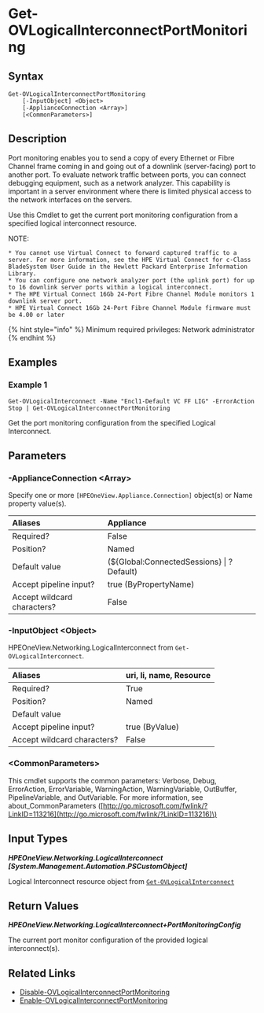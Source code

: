 ﻿---
description: Get port monitoring configuration from provided logical interconnect.
---

# Get-OVLogicalInterconnectPortMonitoring

## Syntax

```text
Get-OVLogicalInterconnectPortMonitoring
    [-InputObject] <Object>
    [-ApplianceConnection <Array>]
    [<CommonParameters>]
```

## Description

Port monitoring enables you to send a copy of every Ethernet or Fibre Channel frame coming in and going out of a downlink (server-facing) port to another port. To evaluate network traffic between ports, you can connect debugging equipment, such as a network analyzer. This capability is important in a server environment where there is limited physical access to the network interfaces on the servers.

Use this Cmdlet to get the current port monitoring configuration from a specified logical interconnect resource.

NOTE:

    * You cannot use Virtual Connect to forward captured traffic to a server. For more information, see the HPE Virtual Connect for c-Class BladeSystem User Guide in the Hewlett Packard Enterprise Information Library. 
    * You can configure one network analyzer port (the uplink port) for up to 16 downlink server ports within a logical interconnect. 
    * The HPE Virtual Connect 16Gb 24-Port Fibre Channel Module monitors 1 downlink server port. 
    * HPE Virtual Connect 16Gb 24-Port Fibre Channel Module firmware must be 4.00 or later 

{% hint style="info" %}
Minimum required privileges: Network administrator
{% endhint %}

## Examples

###  Example 1 

```text
Get-OVLogicalInterconnect -Name "Encl1-Default VC FF LIG" -ErrorAction Stop | Get-OVLogicalInterconnectPortMonitoring
```

Get the port monitoring configuration from the specified Logical Interconnect.

## Parameters

### -ApplianceConnection &lt;Array&gt;

Specify one or more `[HPEOneView.Appliance.Connection]` object(s) or Name property value(s).

| Aliases | Appliance |
| :--- | :--- |
| Required? | False |
| Position? | Named |
| Default value | (${Global:ConnectedSessions} &vert; ? Default) |
| Accept pipeline input? | true (ByPropertyName) |
| Accept wildcard characters? | False |

### -InputObject &lt;Object&gt;

HPEOneView.Networking.LogicalInterconnect from `Get-OVLogicalInterconnect`.

| Aliases | uri, li, name, Resource |
| :--- | :--- |
| Required? | True |
| Position? | Named |
| Default value |  |
| Accept pipeline input? | true (ByValue) |
| Accept wildcard characters? | False |

### &lt;CommonParameters&gt;

This cmdlet supports the common parameters: Verbose, Debug, ErrorAction, ErrorVariable, WarningAction, WarningVariable, OutBuffer, PipelineVariable, and OutVariable. For more information, see about\_CommonParameters \([http://go.microsoft.com/fwlink/?LinkID=113216](http://go.microsoft.com/fwlink/?LinkID=113216)\)

## Input Types

_**HPEOneView.Networking.LogicalInterconnect [System.Management.Automation.PSCustomObject]**_

Logical Interconnect resource object from [`Get-OVLogicalInterconnect`](get-ovlogicalinterconnect.md)

## Return Values

_**HPEOneView.Networking.LogicalInterconnect+PortMonitoringConfig**_

The current port monitor configuration of the provided logical interconnect(s).

## Related Links

* [Disable-OVLogicalInterconnectPortMonitoring](disable-ovlogicalinterconnectportmonitoring.md)
* [Enable-OVLogicalInterconnectPortMonitoring](enable-ovlogicalinterconnectportmonitoring.md)
